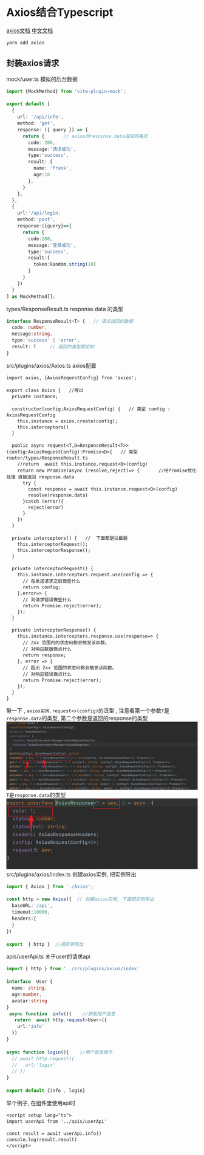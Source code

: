 # Axios结合Typescript
[axios文档](https://github.com/axios/axios)
[中文文档](https://axios-http.com/zh/docs/instance)
```sh
yarn add axios
```
## 封装axios请求
mock/user.ts  模拟的后台数据
```ts
import {MockMethod} from 'vite-plugin-mock';

export default [
  {
    url: '/api/info',
    method: 'get',
    response: ({ query }) => {
      return {       // axios的response.data返回的格式
        code: 200,
        message:'请求成功',
        type:'success',
        result: {
          name: 'frank',
          age:18
        },
      }
    },
  },
  {
    url:'/api/login,
    method:'post',
    response:({query}=>{
      return {
        code:200,
        message:'登录成功',
        type:'success',
        result:{
          token:Random.string(10)
        }
      }
    })
  }
] as MockMethod[];
```
types/ResponseResult.ts   response.data 的类型
```ts
interface ResponseResult<T> {   // 请求返回的数据
  code: number,
  message:string,
  type:'success' | 'error',
  result: T     // 返回的类型要定制
}
```

src/plugins/axios/Axios.ts  axios配置
```ts{11-21}
import axios, {AxiosRequestConfig} from 'axios';

export class Axios {   //导出
  private instance;

  constructor(config:AxiosRequestConfig) {   // 类型 config : AxiosRequestConfig
    this.instance = axios.create(config);
    this.interceptors()
  }

  public async request<T,D=ResponseResult<T>>(config:AxiosRequestConfig):Promise<D>{   // 类型 router/types/ResponseResult.ts
    //return  await this.instance.request<D>(config)
    return new Promise(async (resolve,reject)=> {       //用Promise优化处理 直接返回 response.data
      try {
        const response = await this.instance.request<D>(config)
        resolve(response.data)
      }catch (error){
        reject(error)
      }
    })
  }

  private interceptors() {   //  下面都是拦截器
    this.interceptorRequest();
    this.interceptorResponse();
  }

  private interceptorRequest() {
    this.instance.interceptors.request.use(config => {
      // 在发送请求之前做些什么
      return config;
    },error=> {
      // 对请求错误做些什么
      return Promise.reject(error);
    });
  }

  private interceptorResponse() {
    this.instance.interceptors.response.use(response=> {
      // 2xx 范围内的状态码都会触发该函数。
      // 对响应数据做点什么
      return response;
    }, error => {
      // 超出 2xx 范围的状态码都会触发该函数。
      // 对响应错误做点什么
      return Promise.reject(error);
    });
  }
}
```
瞅一下 , `axios实例.request<>(config)`的泛型 , 注意看第一个参数`T`是`response.data`的类型, 第二个参数是返回的response的类型
![图片](../../docs/.vuepress/public/images/request.png)
`T`是`response.data`的类型
![图片](../../docs/.vuepress/public/images/response.png)
src/plugins/axios/index.ts  创建axios实例, 把实例导出
```ts
import { Axios } from './Axios';

const http = new Axios({  // 创建axios实例, 下面把实例导出
  baseURL:'/api',
  timeout:10000,
  headers:{
  }
})

export  { http }  //把实例导出
```

apis/userApi.ts     关于user的请求api
```ts
import { http } from '../src/plugins/axios/index'

interface  User {
  name: string,
  age:number,
  avatar:string
}
 async function  info(){    //获取用户信息
   return  await http.request<User>({
    url:'info'
  })
}

async function login(){    //用户登录操作
  // await http.request({
  //   url:'login'
  // })
}

export default {info , login}
```

举个例子, 在组件里使用api时
```vue
<script setup lang="ts">
import userApi from '../apis/userApi'

const result = await userApi.info()   
console.log(result.result)
</script>
```
